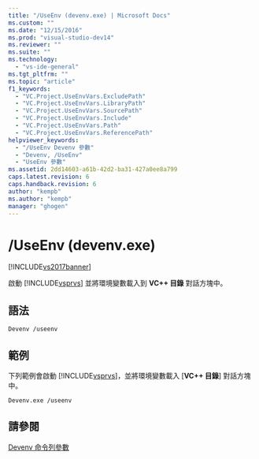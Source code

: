```yaml
---
title: "/UseEnv (devenv.exe) | Microsoft Docs"
ms.custom: ""
ms.date: "12/15/2016"
ms.prod: "visual-studio-dev14"
ms.reviewer: ""
ms.suite: ""
ms.technology: 
  - "vs-ide-general"
ms.tgt_pltfrm: ""
ms.topic: "article"
f1_keywords: 
  - "VC.Project.UseEnvVars.ExcludePath"
  - "VC.Project.UseEnvVars.LibraryPath"
  - "VC.Project.UseEnvVars.SourcePath"
  - "VC.Project.UseEnvVars.Include"
  - "VC.Project.UseEnvVars.Path"
  - "VC.Project.UseEnvVars.ReferencePath"
helpviewer_keywords: 
  - "/UseEnv Devenv 參數"
  - "Devenv, /UseEnv"
  - "UseEnv 參數"
ms.assetid: 2dd14603-a61b-42d2-ba31-427a0ee8a799
caps.latest.revision: 6
caps.handback.revision: 6
author: "kempb"
ms.author: "kempb"
manager: "ghogen"
---
```

# /UseEnv (devenv.exe)
[!INCLUDE[vs2017banner](../../code-quality/includes/vs2017banner.md)]

啟動 [!INCLUDE[vsprvs](../../code-quality/includes/vsprvs_md.md)] 並將環境變數載入到 **VC\+\+ 目錄** 對話方塊中。  
  
## 語法  
  
```  
Devenv /useenv  
```  
  
## 範例  
 下列範例會啟動 [!INCLUDE[vsprvs](../../code-quality/includes/vsprvs_md.md)]，並將環境變數載入 \[**VC\+\+ 目錄**\] 對話方塊中。  
  
```  
Devenv.exe /useenv  
```  
  
## 請參閱  
 [Devenv 命令列參數](../../ide/reference/devenv-command-line-switches.md)